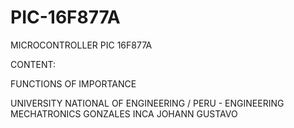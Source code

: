 # PIC-16F877A
MICROCONTROLLER PIC 16F877A

CONTENT:

FUNCTIONS OF IMPORTANCE


UNIVERSITY NATIONAL OF ENGINEERING / PERU - ENGINEERING MECHATRONICS
GONZALES INCA JOHANN GUSTAVO

